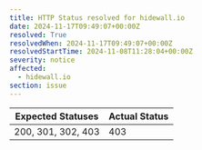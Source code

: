 ```yaml
---
title: HTTP Status resolved for hidewall.io
date: 2024-11-17T09:49:07+00:00Z
resolved: True
resolvedWhen: 2024-11-17T09:49:07+00:00Z
resolvedStartTime: 2024-11-08T11:28:04+00:00Z
severity: notice
affected:
  - hidewall.io
section: issue
---
```


| Expected Statuses | Actual Status  |
|-------------------|----------------|
| 200, 301, 302, 403 | 403 |

